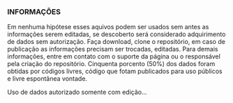 <h3>INFORMAÇÕES</h3>
<p>Em nenhuma hipótese esses aquivos podem ser usados sem antes as informações serem editadas, se descoberto será considerado adquirimento de dados sem autorização. Faça download, clone o repositório, em caso de publicação as informações precisam ser trocadas, editadas. Para demais informações, entre em contato com o suporte da página ou o responsável pela criação do repositório. Cinquenta porcento (50%) dos dados foram obtidas por códigos livres, código que fotam publicados para uso públicos e livre espontânea vontade.</p>
<span>Uso de dados autorizado somente com edição...</span>
